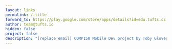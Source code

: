 ```yaml
---
layout: links
permalink: /:title
forward_to: https://play.google.com/store/apps/details?id=edu.tufts.cs.twocents
author: team@tufts.io
hidden: false
project: false
description: "[replace email] COMP150 Mobile Dev project by Toby Glover and John Westwig. Source: https://github.com/wtglover/twocentsapp-android"
---
```

